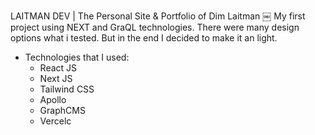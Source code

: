 LAITMAN DEV | The Personal Site & Portfolio of Dim Laitman
￼
My first project using NEXT and GraQL technologies. There were many design options what i tested. But in the end I decided to make it an light.


* Technologies that I used:
    * React JS
    * Next JS
    * Tailwind CSS
    * Apollo
    * GraphCMS
    * Vercelc
